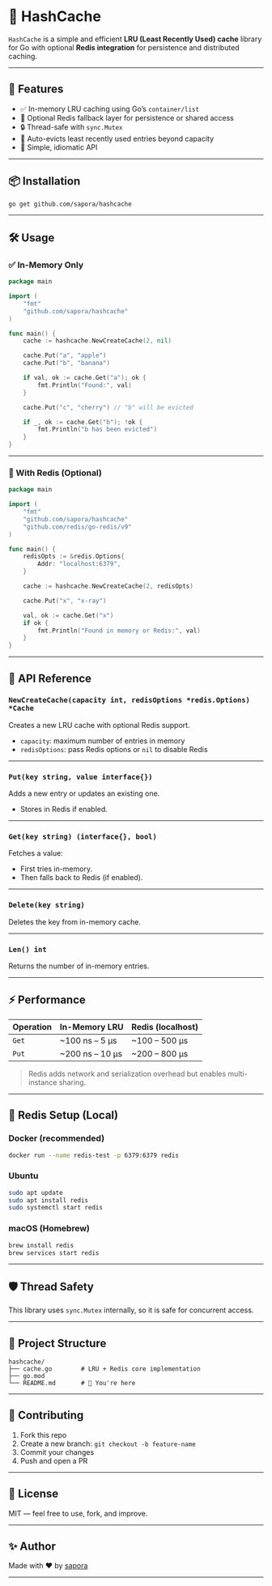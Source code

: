 # 🧠 HashCache

`HashCache` is a simple and efficient **LRU (Least Recently Used) cache** library for Go with optional **Redis integration** for persistence and distributed caching.

---

## 🚀 Features

- ✅ In-memory LRU caching using Go’s `container/list`
- 🔁 Optional Redis fallback layer for persistence or shared access
- 🔒 Thread-safe with `sync.Mutex`
- 🧼 Auto-evicts least recently used entries beyond capacity
- 🧪 Simple, idiomatic API

---

## 📦 Installation

```bash
go get github.com/sapora/hashcache
```

---

## 🛠️ Usage

### ✅ In-Memory Only

```go
package main

import (
	"fmt"
	"github.com/sapora/hashcache"
)

func main() {
	cache := hashcache.NewCreateCache(2, nil)

	cache.Put("a", "apple")
	cache.Put("b", "banana")

	if val, ok := cache.Get("a"); ok {
		fmt.Println("Found:", val)
	}

	cache.Put("c", "cherry") // "b" will be evicted

	if _, ok := cache.Get("b"); !ok {
		fmt.Println("b has been evicted")
	}
}
```

---

### 🔁 With Redis (Optional)

```go
package main

import (
	"fmt"
	"github.com/sapora/hashcache"
	"github.com/redis/go-redis/v9"
)

func main() {
	redisOpts := &redis.Options{
		Addr: "localhost:6379",
	}

	cache := hashcache.NewCreateCache(2, redisOpts)

	cache.Put("x", "x-ray")

	val, ok := cache.Get("x")
	if ok {
		fmt.Println("Found in memory or Redis:", val)
	}
}
```

---

## 🔧 API Reference

### `NewCreateCache(capacity int, redisOptions *redis.Options) *Cache`

Creates a new LRU cache with optional Redis support.

- `capacity`: maximum number of entries in memory
- `redisOptions`: pass Redis options or `nil` to disable Redis

---

### `Put(key string, value interface{})`

Adds a new entry or updates an existing one.
- Stores in Redis if enabled.

---

### `Get(key string) (interface{}, bool)`

Fetches a value:
- First tries in-memory.
- Then falls back to Redis (if enabled).

---

### `Delete(key string)`

Deletes the key from in-memory cache.

---

### `Len() int`

Returns the number of in-memory entries.

---

## ⚡ Performance

| Operation | In-Memory LRU     | Redis (localhost) |
|-----------|-------------------|-------------------|
| `Get`     | ~100 ns – 5 µs    | ~100 – 500 µs     |
| `Put`     | ~200 ns – 10 µs   | ~200 – 800 µs     |

> Redis adds network and serialization overhead but enables multi-instance sharing.

---

## 🧪 Redis Setup (Local)

### Docker (recommended)

```bash
docker run --name redis-test -p 6379:6379 redis
```

### Ubuntu

```bash
sudo apt update
sudo apt install redis
sudo systemctl start redis
```

### macOS (Homebrew)

```bash
brew install redis
brew services start redis
```

---

## 🛡️ Thread Safety

This library uses `sync.Mutex` internally, so it is safe for concurrent access.

---

## 📁 Project Structure

```
hashcache/
├── cache.go        # LRU + Redis core implementation
├── go.mod
└── README.md       # 📖 You're here
```

---

## 🤝 Contributing

1. Fork this repo
2. Create a new branch: `git checkout -b feature-name`
3. Commit your changes
4. Push and open a PR

---

## 📄 License

MIT — feel free to use, fork, and improve.

---

## ✨ Author

Made with ❤️ by [sapora](https://github.com/sapora)

---
